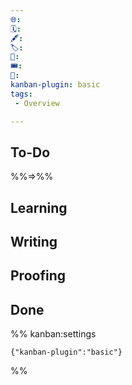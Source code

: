 ```yaml
---
🌐: 
🗓️: 
🖋️: 
🏷️: 
🎫: 
🎟️: 
🔖: 
kanban-plugin: basic
tags:
 - Overview

---
```


## To-Do
%%=>%%

## Learning

## Writing

## Proofing


## Done





%% kanban:settings
```
{"kanban-plugin":"basic"}
```
%%